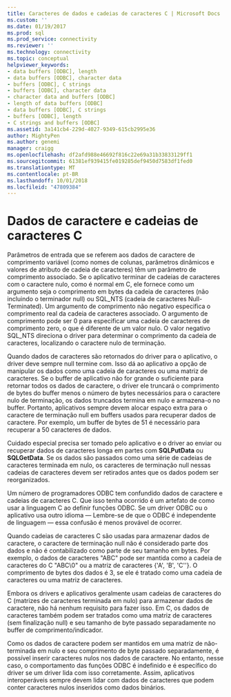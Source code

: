 ```yaml
---
title: Caracteres de dados e cadeias de caracteres C | Microsoft Docs
ms.custom: ''
ms.date: 01/19/2017
ms.prod: sql
ms.prod_service: connectivity
ms.reviewer: ''
ms.technology: connectivity
ms.topic: conceptual
helpviewer_keywords:
- data buffers [ODBC], length
- data buffers [ODBC], character data
- buffers [ODBC], C strings
- buffers [ODBC], character data
- character data and buffers [ODBC]
- length of data buffers [ODBC]
- data buffers [ODBC], C strings
- buffers [ODBC], length
- C strings and buffers [ODBC]
ms.assetid: 3a141cb4-229d-4027-9349-615cb2995e36
author: MightyPen
ms.author: genemi
manager: craigg
ms.openlocfilehash: df2afd988e46692f816c22e69a31b33833129ff1
ms.sourcegitcommit: 61381ef939415fe019285def9450d7583df1fed0
ms.translationtype: MT
ms.contentlocale: pt-BR
ms.lasthandoff: 10/01/2018
ms.locfileid: "47809384"
---
```

# <a name="character-data-and-c-strings"></a>Dados de caractere e cadeias de caracteres C
Parâmetros de entrada que se referem aos dados de caractere de comprimento variável (como nomes de colunas, parâmetros dinâmicos e valores de atributo de cadeia de caracteres) têm um parâmetro de comprimento associado. Se o aplicativo terminar de cadeias de caracteres com o caractere nulo, como é normal em C, ele fornece como um argumento seja o comprimento em bytes da cadeia de caracteres (não incluindo o terminador null) ou SQL_NTS (cadeia de caracteres Null-Terminated). Um argumento de comprimento não negativo especifica o comprimento real da cadeia de caracteres associado. O argumento de comprimento pode ser 0 para especificar uma cadeia de caracteres de comprimento zero, o que é diferente de um valor nulo. O valor negativo SQL_NTS direciona o driver para determinar o comprimento da cadeia de caracteres, localizando o caractere nulo de terminação.  
  
 Quando dados de caracteres são retornados do driver para o aplicativo, o driver deve sempre null termine com. Isso dá ao aplicativo a opção de manipular os dados como uma cadeia de caracteres ou uma matriz de caracteres. Se o buffer de aplicativo não for grande o suficiente para retornar todos os dados de caractere, o driver ele truncará o comprimento de bytes do buffer menos o número de bytes necessários para o caractere nulo de terminação, os dados truncados termina em nulo e armazena-o no buffer. Portanto, aplicativos sempre devem alocar espaço extra para o caractere de terminação null em buffers usados para recuperar dados de caractere. Por exemplo, um buffer de bytes de 51 é necessário para recuperar a 50 caracteres de dados.  
  
 Cuidado especial precisa ser tomado pelo aplicativo e o driver ao enviar ou recuperar dados de caracteres longa em partes com **SQLPutData** ou **SQLGetData**. Se os dados são passados como uma série de cadeias de caracteres terminada em nulo, os caracteres de terminação null nessas cadeias de caracteres devem ser retirados antes que os dados podem ser reorganizados.  
  
 Um número de programadores ODBC tem confundido dados de caractere e cadeias de caracteres C. Que isso tenha ocorrido é um artefato de como usar a linguagem C ao definir funções ODBC. Se um driver ODBC ou o aplicativo usa outro idioma — Lembre-se de que o ODBC é independente de linguagem — essa confusão é menos provável de ocorrer.  
  
 Quando cadeias de caracteres C são usadas para armazenar dados de caractere, o caractere de terminação null não é considerado parte dos dados e não é contabilizado como parte de seu tamanho em bytes. Por exemplo, o dados de caracteres "ABC" pode ser mantida como a cadeia de caracteres do C "ABC\0" ou a matriz de caracteres {'A', 'B', 'C''}. O comprimento de bytes dos dados é 3, se ele é tratado como uma cadeia de caracteres ou uma matriz de caracteres.  
  
 Embora os drivers e aplicativos geralmente usam cadeias de caracteres do C (matrizes de caracteres terminada em nulo) para armazenar dados de caractere, não há nenhum requisito para fazer isso. Em C, os dados de caracteres também podem ser tratados como uma matriz de caracteres (sem finalização null) e seu tamanho de byte passado separadamente no buffer de comprimento/indicador.  
  
 Como os dados de caractere podem ser mantidos em uma matriz de não-terminada em nulo e seu comprimento de byte passado separadamente, é possível inserir caracteres nulos nos dados de caractere. No entanto, nesse caso, o comportamento das funções ODBC é indefinido e é específico do driver se um driver lida com isso corretamente. Assim, aplicativos interoperáveis sempre devem lidar com dados de caracteres que podem conter caracteres nulos inseridos como dados binários.
